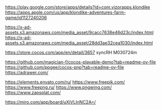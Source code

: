 https://play.google.com/store/apps/details?id=com.vizorapps.klondike
https://apps.apple.com/us/app/klondike-adventures-farm-game/id1127240206

https://x-ad-assets.s3.amazonaws.com/media_asset/9cacc7638e46d23c/index.html
https://x-ad-assets.s3.amazonaws.com/media_asset/28dd3ae32cea1030/index.html

https://store.cocos.com/app/en/detail/3657
syncRH
M030724m

https://github.com/magician-f/cocos-playable-demo?tab=readme-ov-file
https://github.com/ppgee/cocos-pnp?tab=readme-ov-file
https://adrawer.com/

https://elements.envato.com/ru/
https://www.freepik.com/
https://www.freepng.ru/
https://www.pngwing.com/
https://www.zapsplat.com/

https://miro.com/app/board/uXjVLInNC2A=/
